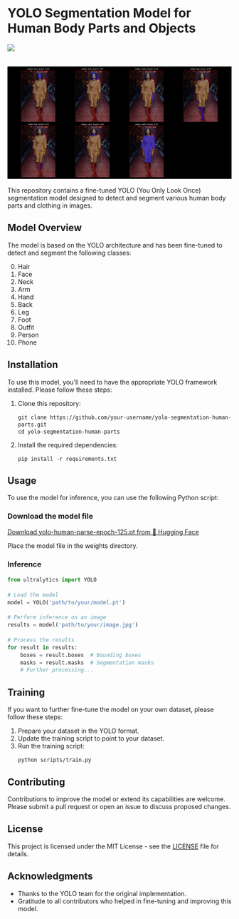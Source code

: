 <div align="left">
<h1>YOLO Segmentation Model for Human Body Parts and Objects
</h1>
</div>
<a href='https://huggingface.co/spaces/jordandavis/YOLO-Human-Parse'><img src='https://img.shields.io/badge/%F0%9F%A4%97%20Hugging%20Face-Demo-yellow'></a>
<br>
<br>

![image](assets/results.png)

This repository contains a fine-tuned YOLO (You Only Look Once) segmentation model designed to detect and segment various human body parts and clothing in images.

## Model Overview

The model is based on the YOLO architecture and has been fine-tuned to detect and segment the following classes:

0. Hair
1. Face
2. Neck
3. Arm
4. Hand
5. Back
6. Leg
7. Foot
8. Outfit
9. Person
10. Phone

## Installation

To use this model, you'll need to have the appropriate YOLO framework installed. Please follow these steps:

1. Clone this repository:
   ```
   git clone https://github.com/your-username/yolo-segmentation-human-parts.git
   cd yolo-segmentation-human-parts
   ```

2. Install the required dependencies:
   ```
   pip install -r requirements.txt
   ```

## Usage

To use the model for inference, you can use the following Python script:

### Download the model file

[Download yolo-human-parse-epoch-125.pt from 🤗 Hugging Face](https://huggingface.co/spaces/jordandavis/YOLO-Human-Parse/tree/main)

Place the model file in the weights directory.

### Inference
```python
from ultralytics import YOLO

# Load the model
model = YOLO('path/to/your/model.pt')

# Perform inference on an image
results = model('path/to/your/image.jpg')

# Process the results
for result in results:
    boxes = result.boxes  # Bounding boxes
    masks = result.masks  # Segmentation masks
    # Further processing...
```

## Training

If you want to further fine-tune the model on your own dataset, please follow these steps:

1. Prepare your dataset in the YOLO format.
2. Update the training script to point to your dataset.
3. Run the training script:
   ```
   python scripts/train.py
   ```

## Contributing

Contributions to improve the model or extend its capabilities are welcome. Please submit a pull request or open an issue to discuss proposed changes.

## License

This project is licensed under the MIT License - see the [LICENSE](LICENSE) file for details.

## Acknowledgments

- Thanks to the YOLO team for the original implementation.
- Gratitude to all contributors who helped in fine-tuning and improving this model.